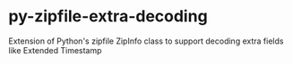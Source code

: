 # py-zipfile-extra-decoding
Extension of Python's zipfile ZipInfo class to support decoding extra fields like Extended Timestamp
